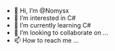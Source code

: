 - 👋 Hi, I’m @Nomysx
- 👀 I’m interested in C#
- 🌱 I’m currently learning C#
- 💞️ I’m looking to collaborate on ...
- 📫 How to reach me ...

<!---
Nomysx/Nomysx is a ✨ special ✨ repository because its `README.md` (this file) appears on your GitHub profile.
You can click the Preview link to take a look at your changes.
--->

